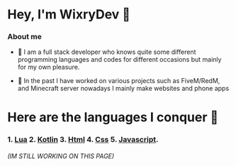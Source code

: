 # Hey, I'm WixryDev 👋

### About me
- 👦 I am a full stack developer who knows quite some different programming languages ​​and codes for different occasions but mainly for my own pleasure.

- 📜 In the past I have worked on various projects such as FiveM/RedM, and Minecraft server nowadays I mainly make websites and phone apps

# Here are the languages I conquer :book:

### 1. [Lua](https://pages.github.com/) 2. [Kotlin](https://pages.github.com/) 3. [Html](https://pages.github.com/) 4. [Css](https://pages.github.com/) 5. [Javascript](https://pages.github.com/).

###### (IM STILL WORKING ON THIS PAGE)
